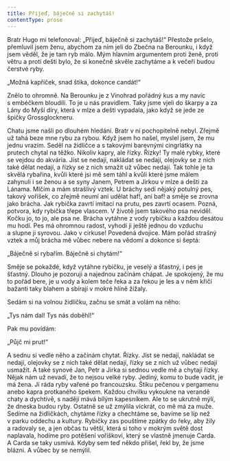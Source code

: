 ```yaml
---
title: Přijeď, báječně si zachytáš!
contentType: prose
---
```


<section>

Bratr Hugo mi telefonoval: „Přijeď, báječně si zachytáš!“ Přestože pršelo, přemluvil jsem ženu, abychom za ním jeli do Zbečna na Berounku, i když jsem věděl, že je tam ryb málo. Mým hlavním argumentem proti ženě, proti větru a proti dešti bylo, že si konečně skvěle zachytáme a k večeři budou čerstvé ryby.

„Možná kapříček, snad štika, dokonce candát!“

Znělo to ohromně. Na Berounku je z Vinohrad pořádný kus a my navíc s embéčkem bloudili. To je u nás pravidlem. Taky jsme vjeli do škarpy a za Lány do Myší díry, která v mlze a dešti vypadala, jako když se jede ze špičky Grossglockneru.

Chatu jsme našli po dlouhém hledání. Bratr v ní pochopitelně nebyl. Zřejmě už tahá beze mne rybu za rybou. Když jsem ho našel, myslel jsem, že mu jednu vrazím. Seděl na židličce a s takovými barevnými cingrlátky na prutech chytal na těžko. Nikoliv kapry, ale řízky. Řízky! Ty malé rybky, které se vejdou do akvária. Jíst se nedají, nakládat se nedají, olejovky se z nich také dělat nedají, a řízky se z nich smažit už vůbec nedají. Tak tohle je ta skvělá rybařina, kvůli které jsi mě sem táhl a kvůli které jsme málem zahynuli i se ženou a se syny Janem, Petrem a Jirkou v mlze a dešti za Lánama. Mlčím a mám strašlivý vztek. U bráchy sedí nějaký potulný pes, takový voříšek, co zřejmě neumí ani udělat haf!, ani baf! a směje se zrovna jako brácha. Jak rybička zavrtí imitací na prutu, pes zavrtí ocasem. Pozná, potvora, kdy rybička třepe vlascem. V životě jsem takového psa neviděl. Kočku jo, to jo, ale psa ne. Brácha vytáhne z vody rybičku a každou desátou mu hodí. Pes má ohromnou radost, vyhodí ji ještě jednou do vzduchu a slupne ji syrovou. Jako v cirkuse! Povedená dvojice. Mám pořád strašný vztek a můj brácha mě vůbec nebere na vědomí a dokonce si šeptá:

„Báječně si rybařím. Báječně si chytám!“

Směje se pokaždé, když vytáhne rybičku, je veselý a šťastný, i pes je šťastný. Dlouho je pozoruji a najednou začínám chápat. Je spokojený, že mu to pořád bere, je u vody a kolem teče řeka a za řekou je les a v něm křičí bažanti taky blahem a sbírají v mokré hlíně žížaly.

Sedám si na volnou židličku, začnu se smát a volám na něho:

„Tys nám dal! Tys nás doběhl!“

Pak mu povídám:

„Půjč mi prut!“

A sednu si vedle něho a začínám chytat. Řízky. Jíst se nedají, nakládat se nedají, olejovky se z nich také dělat nedají, řízky se z nich už vůbec nedají usmažit. A také synové Jan, Petr a Jirka si sednou vedle mě a chytají řízky. Nějak nám už nevadí, že to nejsou velké ryby. Jediný, komu to bude vadit, je má žena. Jí ráda ryby vařené po francouzsku. Štiku pečenou v pergamenu anebo kapra protkaného špekem. Každou chvilku vykoukne na verandě chaty a dychtivě, s nadějí mává bílým kapesníkem. Ale to se ukrutně mýlí, že dneska budou ryby. Ostatně se už zmýlila víckrát, co mě má za muže. Sedíme na židličkách, chytáme řízky a chechtáme se, bavíme se líp než v parku oddechu a kultury. Rybičky zas pouštíme zpátky do řeky, aby žily a radovaly se, a jen občas tu větší, která si toho v mokrým světě dost naplavala, hodíme pro potěšení voříškovi, který se vlastně jmenuje Carda. A Carda se taky usmívá. Kdyby sem teď někdo přišel, řekl by, že jsme blázni. A vůbec by se nemýlil.

</section>
